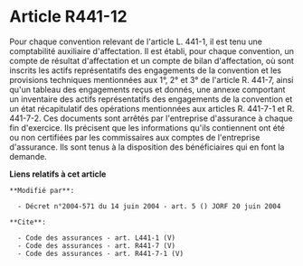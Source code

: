 # Article R441-12

Pour chaque convention relevant de l'article L. 441-1, il est tenu une comptabilité auxiliaire d'affectation. Il est établi,
pour chaque convention, un compte de résultat d'affectation et un compte de bilan d'affectation, où sont inscrits les actifs
représentatifs des engagements de la convention et les provisions techniques mentionnées aux 1°, 2° et 3° de l'article R.
441-7, ainsi qu'un tableau des engagements reçus et donnés, une annexe comportant un inventaire des actifs représentatifs des
engagements de la convention et un état récapitulatif des opérations mentionnées aux articles R. 441-7-1 et R. 441-7-2. Ces
documents sont arrêtés par l'entreprise d'assurance à chaque fin d'exercice. Ils précisent que les informations qu'ils
contiennent ont été ou non certifiées par les commissaires aux comptes de l'entreprise d'assurance. Ils sont tenus à la
disposition des bénéficiaires qui en font la demande.

**Liens relatifs à cet article**

	**Modifié par**:

	  - Décret n°2004-571 du 14 juin 2004 - art. 5 () JORF 20 juin 2004

	**Cite**:

	  - Code des assurances - art. L441-1 (V)
	  - Code des assurances - art. R441-7 (V)
	  - Code des assurances - art. R441-7-1 (V)

